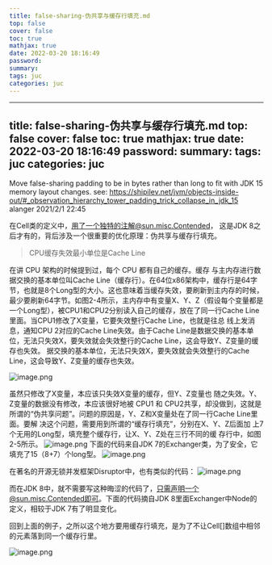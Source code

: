 ```yaml
---
title: false-sharing-伪共享与缓存行填充.md
top: false
cover: false
toc: true
mathjax: true
date: 2022-03-20 18:16:49
password:
summary:
tags: juc
categories: juc
---
```

---
title: false-sharing-伪共享与缓存行填充.md
top: false
cover: false
toc: true
mathjax: true
date: 2022-03-20 18:16:49
password:
summary:
tags: juc
categories: juc
---
Move false-sharing padding to be in bytes rather than long to fit with JDK 15 memory layout changes. see: https://shipilev.net/jvm/objects-inside-out/#_observation_hierarchy_tower_padding_trick_collapse_in_jdk_15 alanger 2021/2/1 22:45



在Cell类的定义中，用了一个独特的注解@sun.misc.Contended， 这是JDK 8之后才有的，背后涉及一个很重要的优化原理：伪共享与缓存行填充。

>CPU缓存失效最小单位是Cache Line

在讲 CPU 架构的时候提到过，每个 CPU 都有自己的缓存。缓存 与主内存进行数据交换的基本单位叫Cache Line（缓存行）。在64位x86架构中，缓存行是64字节，也就是8个Long型的大小。这也意味着当缓存失效，要刷新到主内存的时候，最少要刷新64字节。如图2-4所示，主内存中有变量X、Y、Z（假设每个变量都是一个Long型），被CPU1和CPU2分别读入自己的缓存，放在了同一行Cache Line里面。当CPU1修改了X变量，它要失效整行Cache Line，也就是往总 线上发消息，通知CPU 2对应的Cache Line失效。由于Cache Line是数据交换的基本单位，无法只失效X，要失效就会失效整行的Cache Line，这会导致Y、Z变量的缓存也失效。
据交换的基本单位，无法只失效X，要失效就会失效整行的Cache Line，这会导致Y、Z变量的缓存也失效。

![image.png](https://upload-images.jianshu.io/upload_images/13965490-50903496f244dd54.png?imageMogr2/auto-orient/strip%7CimageView2/2/w/1240)

虽然只修改了X变量，本应该只失效X变量的缓存，但Y、Z变量也 随之失效。Y、Z变量的数据没有修改，本应该很好地被 CPU1 和 CPU2共享，却没做到，这就是所谓的“伪共享问题”。问题的原因是，Y、Z和X变量处在了同一行Cache Line里面。要解 决这个问题，需要用到所谓的“缓存行填充”，分别在X、Y、Z后面加 上7个无用的Long型，填充整个缓存行，让X、Y、Z处在三行不同的缓
存行中，如图2-5所示。
![image.png](https://upload-images.jianshu.io/upload_images/13965490-7766b1c3078bd82c.png?imageMogr2/auto-orient/strip%7CimageView2/2/w/1240)
下面的代码来自JDK 7的Exchanger类，为了安全，它填充了15（8+7）个long型。
![image.png](https://upload-images.jianshu.io/upload_images/13965490-130211796bec8d0f.png?imageMogr2/auto-orient/strip%7CimageView2/2/w/1240)

在著名的开源无锁并发框架Disruptor中，也有类似的代码：
![image.png](https://upload-images.jianshu.io/upload_images/13965490-de359245fa4eff30.png?imageMogr2/auto-orient/strip%7CimageView2/2/w/1240)

而在JDK 8中，就不需要写这种晦涩的代码了，只需声明一个@sun.misc.Contended即可。下面的代码摘自JDK 8里面Exchanger中Node的定义，相较于JDK 7有了明显变化。

回到上面的例子，之所以这个地方要用缓存行填充，是为了不让Cell[]数组中相邻的元素落到同一个缓存行里。







![image.png](https://upload-images.jianshu.io/upload_images/13965490-d2f4d649a4484a43.png?imageMogr2/auto-orient/strip%7CimageView2/2/w/1240)
